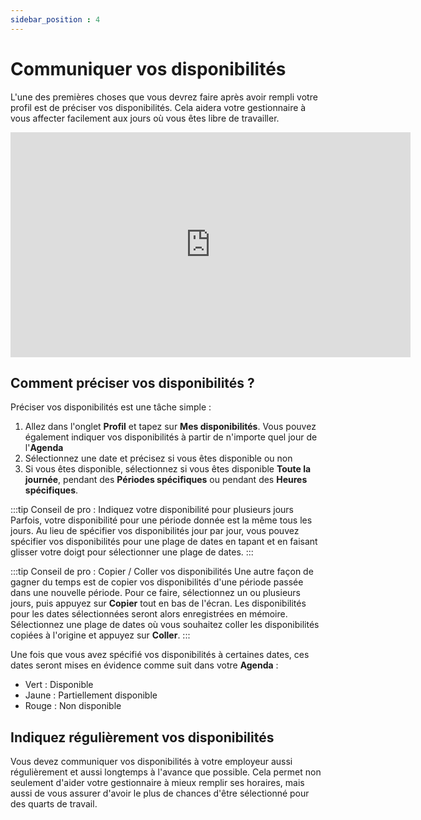 ```yaml
---
sidebar_position : 4
---
```


# Communiquer vos disponibilités

L'une des premières choses que vous devrez faire après avoir rempli votre profil est de préciser vos disponibilités. Cela aidera votre gestionnaire à vous affecter facilement aux jours où vous êtes libre de travailler.

<iframe width="640" height="360" src="https://www.loom.com/embed/5fcd7606a7d64f518f065284a76d976f" frameborder="0" webkitallowfullscreen mozallowfullscreen allowfullscreen></iframe>

## Comment préciser vos disponibilités ?

Préciser vos disponibilités est une tâche simple :

1. Allez dans l'onglet **Profil** et tapez sur **Mes disponibilités**. Vous pouvez également indiquer vos disponibilités à partir de n'importe quel jour de l'**Agenda**
2. Sélectionnez une date et précisez si vous êtes disponible ou non
3. Si vous êtes disponible, sélectionnez si vous êtes disponible **Toute la journée**, pendant des **Périodes spécifiques** ou pendant des **Heures spécifiques**.

:::tip Conseil de pro : Indiquez votre disponibilité pour plusieurs jours
Parfois, votre disponibilité pour une période donnée est la même tous les jours. Au lieu de spécifier vos disponibilités jour par jour,
vous pouvez spécifier vos disponibilités pour une plage de dates en tapant et en faisant glisser votre doigt pour sélectionner une plage de dates.
:::

:::tip Conseil de pro : Copier / Coller vos disponibilités
Une autre façon de gagner du temps est de copier vos disponibilités d'une période passée dans une nouvelle période.
Pour ce faire, sélectionnez un ou plusieurs jours, puis appuyez sur **Copier** tout en bas de l'écran. Les disponibilités pour les dates sélectionnées seront alors enregistrées en mémoire. Sélectionnez une plage de dates où vous souhaitez coller les disponibilités copiées à l'origine et appuyez sur **Coller**.
:::

Une fois que vous avez spécifié vos disponibilités à certaines dates, ces dates seront mises en évidence comme suit dans votre **Agenda** :

- Vert : Disponible
- Jaune : Partiellement disponible
- Rouge : Non disponible

## Indiquez régulièrement vos disponibilités

Vous devez communiquer vos disponibilités à votre employeur aussi régulièrement et aussi longtemps à l'avance que possible. Cela permet
non seulement d'aider votre gestionnaire à mieux remplir ses horaires, mais aussi de vous assurer d'avoir le plus de chances d'être sélectionné
pour des quarts de travail. 
